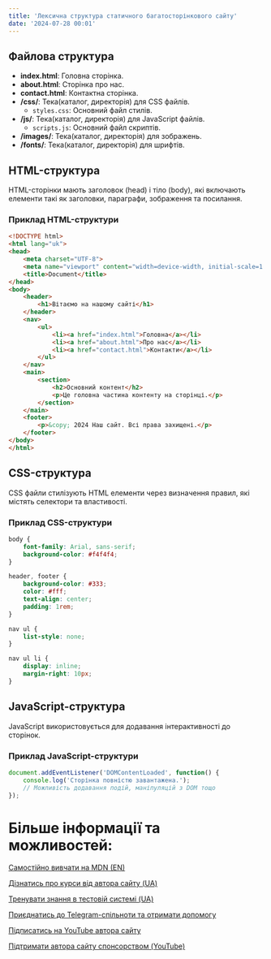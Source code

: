 ```yaml
---
title: 'Лексична структура статичного багатосторінкового сайту'
date: '2024-07-28 00:01'
---
```


## Файлова структура
- **index.html**: Головна сторінка.
- **about.html**: Сторінка про нас.
- **contact.html**: Контактна сторінка.
- **/css/**: Тека(каталог, директорія) для CSS файлів.
  - `styles.css`: Основний файл стилів.
- **/js/**: Тека(каталог, директорія) для JavaScript файлів.
  - `scripts.js`: Основний файл скриптів.
- **/images/**: Тека(каталог, директорія) для зображень.
- **/fonts/**: Тека(каталог, директорія) для шрифтів.

## HTML-структура
HTML-сторінки мають заголовок (head) і тіло (body), які включають елементи такі як заголовки, параграфи, зображення та посилання.

### Приклад HTML-структури
```html
<!DOCTYPE html>
<html lang="uk">
<head>
    <meta charset="UTF-8">
    <meta name="viewport" content="width=device-width, initial-scale=1.0">
    <title>Document</title>
</head>
<body>
    <header>
        <h1>Вітаємо на нашому сайті</h1>
    </header>
    <nav>
        <ul>
            <li><a href="index.html">Головна</a></li>
            <li><a href="about.html">Про нас</a></li>
            <li><a href="contact.html">Контакти</a></li>
        </ul>
    </nav>
    <main>
        <section>
            <h2>Основний контент</h2>
            <p>Це головна частина контенту на сторінці.</p>
        </section>
    </main>
    <footer>
        <p>&copy; 2024 Наш сайт. Всі права захищені.</p>
    </footer>
</body>
</html>
```

## CSS-структура
CSS файли стилізують HTML елементи через визначення правил, які містять селектори та властивості.

### Приклад CSS-структури
```css
body {
    font-family: Arial, sans-serif;
    background-color: #f4f4f4;
}

header, footer {
    background-color: #333;
    color: #fff;
    text-align: center;
    padding: 1rem;
}

nav ul {
    list-style: none;
}

nav ul li {
    display: inline;
    margin-right: 10px;
}
```

## JavaScript-структура
JavaScript використовується для додавання інтерактивності до сторінок.

### Приклад JavaScript-структури
```javascript
document.addEventListener('DOMContentLoaded', function() {
    console.log('Сторінка повністю завантажена.');
    // Можливість додавання подій, маніпуляцій з DOM тощо
});
```

# Більше інформації та можливостей:

[Самостійно вивчати на MDN (EN)](https://developer.mozilla.org/en-US/curriculum/)

[Дізнатись про курси від автора сайту (UA)](https://learningtogetherua.github.io/courses/)

[Тренувати знання в тестовій системі (UA)](https://testeducatorua.github.io/itest/)

[Приєднатись до Telegram-спільноти та отримати допомогу](https://t.me/profrontendua)

[Підписатись на YouTube автора сайту](https://www.youtube.com/@itmentor)

[Підтримати автора сайту спонсорством (YouTube)](https://www.youtube.com/channel/UCo8KNXmB8Yb_07FzwCL6HgQ/join)
